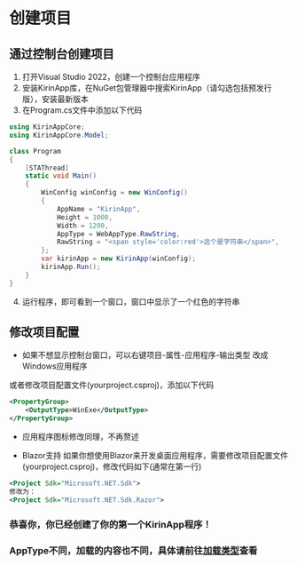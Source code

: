 # 创建项目

## 通过控制台创建项目
1. 打开Visual Studio 2022，创建一个控制台应用程序
2. 安装KirinApp库，在NuGet包管理器中搜索KirinApp（请勾选包括预发行版），安装最新版本
3. 在Program.cs文件中添加以下代码
```csharp
using KirinAppCore;
using KirinAppCore.Model;

class Program
{
    [STAThread]
    static void Main()
    {
        WinConfig winConfig = new WinConfig()
        {
            AppName = "KirinApp",
            Height = 1000,
            Width = 1200,
            AppType = WebAppType.RawString,
            RawString = "<span style='color:red'>这个是字符串</span>",
        };
        var kirinApp = new KirinApp(winConfig);
        kirinApp.Run();
    }
}
```
4. 运行程序，即可看到一个窗口，窗口中显示了一个红色的字符串

## 修改项目配置
- 如果不想显示控制台窗口，可以右键项目-属性-应用程序-输出类型 改成Windows应用程序

或者修改项目配置文件(yourproject.csproj)，添加以下代码
```xml
<PropertyGroup>
    <OutputType>WinExe</OutputType>
</PropertyGroup>
```

- 应用程序图标修改同理，不再赘述

- Blazor支持
如果你想使用Blazor来开发桌面应用程序，需要修改项目配置文件(yourproject.csproj)，修改代码如下(通常在第一行)
```xml
<Project Sdk="Microsoft.NET.Sdk"> 
修改为：
<Project Sdk="Microsoft.NET.Sdk.Razor">
```
### 恭喜你，你已经创建了你的第一个KirinApp程序！
### AppType不同，加载的内容也不同，具体请前往[加载类型](/content)查看